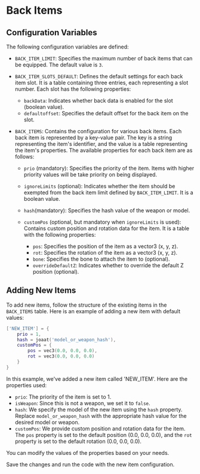 # Back Items

## Configuration Variables

The following configuration variables are defined:

- `BACK_ITEM_LIMIT`: Specifies the maximum number of back items that can be equipped. The default value is `3`.

- `BACK_ITEM_SLOTS_DEFAULT`: Defines the default settings for each back item slot. It is a table containing three entries, each representing a slot number. Each slot has the following properties:
  - `backData`: Indicates whether back data is enabled for the slot (boolean value).
  - `defaultoffset`: Specifies the default offset for the back item on the slot.

- `BACK_ITEMS`: Contains the configuration for various back items. Each back item is represented by a key-value pair. The key is a string representing the item's identifier, and the value is a table representing the item's properties. The available properties for each back item are as follows:

  - `prio` (mandatory): Specifies the priority of the item. Items with higher priority values will be take priority on being displayed.

  - `ignoreLimits` (optional): Indicates whether the item should be exempted from the back item limit defined by `BACK_ITEM_LIMIT`. It is a boolean value.

  - `hash`(mandatory): Specifies the hash value of the weapon or model.

  - `customPos` (optional, but mandatory when `ignoreLimits` is used): Contains custom position and rotation data for the item. It is a table with the following properties:
    - `pos`: Specifies the position of the item as a vector3 (x, y, z).
    - `rot`: Specifies the rotation of the item as a vector3 (x, y, z).
    - `bone`: Specifies the bone to attach the item to (optional).
    - `overrideDefaultZ`: Indicates whether to override the default Z position (optional).

## Adding New Items

To add new items, follow the structure of the existing items in the `BACK_ITEMS` table. Here is an example of adding a new item with default values:

```lua
['NEW_ITEM'] = {
    prio = 1,
    hash = joaat('model_or_weapon_hash'),
    customPos = {
        pos = vec3(0.0, 0.0, 0.0),
        rot = vec3(0.0, 0.0, 0.0)
    }
}
```

In this example, we've added a new item called 'NEW_ITEM'. Here are the properties used:

- `prio`: The priority of the item is set to 1.
- `isWeapon`: Since this is not a weapon, we set it to `false`.
- `hash`: We specify the model of the new item using the `hash` property. Replace `model_or_weapon_hash` with the appropriate hash value for the desired model or weapon.
- `customPos`: We provide custom position and rotation data for the item. The `pos` property is set to the default position (0.0, 0.0, 0.0), and the `rot` property is set to the default rotation (0.0, 0.0, 0.0).

You can modify the values of the properties based on your needs.

Save the changes and run the code with the new item configuration.
